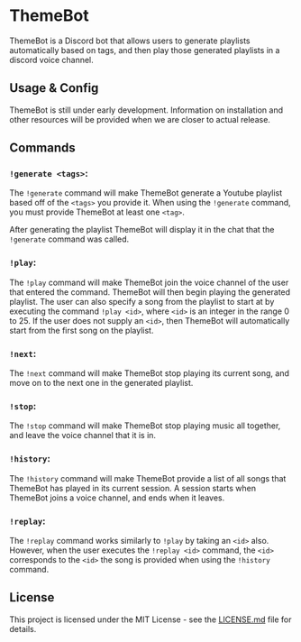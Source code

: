# ThemeBot

ThemeBot is a Discord bot that allows users to generate playlists
automatically based on tags, and then play those generated playlists
in a discord voice channel.

## Usage & Config

ThemeBot is still under early development. Information on installation and
other resources will be provided when we are closer to actual release.

## Commands

### `!generate <tags>`:

The `!generate` command will make ThemeBot generate a Youtube playlist
based off of the `<tags>` you provide it. When using the `!generate` command,
you must provide ThemeBot at least one `<tag>`.

After generating the playlist ThemeBot will display it in the chat that the `!generate`
command was called.

### `!play`:

The `!play` command will make ThemeBot join the voice channel of the user that entered
the command. ThemeBot will then begin playing the generated playlist. The user can also specify
a song from the playlist to start at by executing the command `!play <id>`, where `<id>` is an
integer in the range 0 to 25. If the user does not supply an `<id>`, then ThemeBot will automatically
start from the first song on the playlist.

### `!next`:

The `!next` command will make ThemeBot stop playing its current song, and move on to the next one
in the generated playlist.

### `!stop`:

The `!stop` command will make ThemeBot stop playing music all together, and leave the voice channel
that it is in.

### `!history`:

The `!history` command will make ThemeBot provide a list of all songs that ThemeBot has played in
its current session. A session starts when ThemeBot joins a voice channel, and ends when it leaves.

### `!replay`:

The `!replay` command works similarly to `!play` by taking an `<id>` also. However, when the user
executes the `!replay <id>` command, the `<id>` corresponds to the `<id>` the song is provided when
using the `!history` command.

## License

This project is licensed under the MIT License - see the [LICENSE.md](LICENSE.md) file for details.
